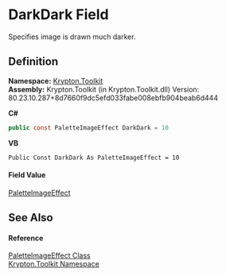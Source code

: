 # DarkDark Field


Specifies image is drawn much darker.



## Definition
**Namespace:** <a href="79d2eac2-21f4-54ff-7552-b20c33c30600.md">Krypton.Toolkit</a>  
**Assembly:** Krypton.Toolkit (in Krypton.Toolkit.dll) Version: 80.23.10.287+8d7660f9dc5efd033fabe008ebfb904beab6d444

**C#**
``` C#
public const PaletteImageEffect DarkDark = 10
```
**VB**
``` VB
Public Const DarkDark As PaletteImageEffect = 10
```



#### Field Value
<a href="32bb7d2d-d70a-08af-0e9a-60c232f62d5a.md">PaletteImageEffect</a>

## See Also


#### Reference
<a href="32bb7d2d-d70a-08af-0e9a-60c232f62d5a.md">PaletteImageEffect Class</a>  
<a href="79d2eac2-21f4-54ff-7552-b20c33c30600.md">Krypton.Toolkit Namespace</a>  
